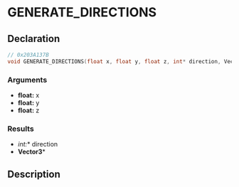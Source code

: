 # GENERATE_DIRECTIONS

## Declaration
```cpp
// 0x203A137B
void GENERATE_DIRECTIONS(float x, float y, float z, int* direction, Vector3*);
```

### Arguments
- **float:** x
- **float:** y
- **float:** z

### Results
- **int*:** direction
- **Vector3***

## Description
